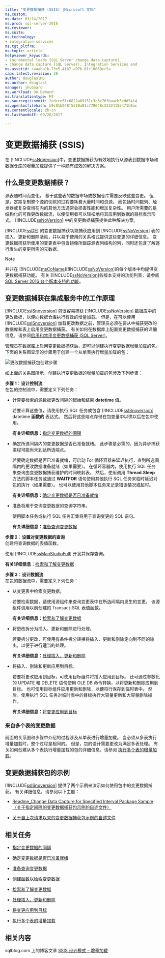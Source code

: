 ```yaml
---
title: "变更数据捕获 (SSIS) |Microsoft 文档"
ms.custom: 
ms.date: 03/14/2017
ms.prod: sql-server-2016
ms.reviewer: 
ms.suite: 
ms.technology:
- integration-services
ms.tgt_pltfrm: 
ms.topic: article
helpviewer_keywords:
- incremental loads [SQL Server change data capture]
- change data capture [SQL Server], Integration Services and
ms.assetid: c4aaba1b-73e5-4187-a97b-61c10069cc5a
caps.latest.revision: 38
author: douglaslMS
ms.author: douglasl
manager: jhubbard
ms.workload: On Demand
ms.translationtype: MT
ms.sourcegitcommit: 2edcce51c6822a89151c3c3c76fbaacb5edd54f4
ms.openlocfilehash: b9c01b948f5510a01c778648c23324155471b8ac
ms.contentlocale: zh-cn
ms.lasthandoff: 09/26/2017

---
```

# <a name="change-data-capture-ssis"></a>变更数据捕获 (SSIS)
  在 [!INCLUDE[ssNoVersion](../../includes/ssnoversion-md.md)]中，变更数据捕获为有效地执行从源表到数据市场和数据仓库的增量加载提供了一种颇有成效的解决方案。  
  
## <a name="what-is-change-data-capture"></a>什么是变更数据捕获？  
 源表随时间而变化。 基于这些表的数据市场或数据仓库需要反映这些变更。 但是，定期复制整个源的快照的过程要耗费大量时间和资源。 而包括时间戳列、触发器或复杂查询在内的其他方法通常会损害性能和增加复杂性。 用户所需要的是结构化的可靠更改数据流，以便使用者可以轻松地将其应用到数据的目标表示形式。 [!INCLUDE[ssNoVersion](../../includes/ssnoversion-md.md)] 中的变更数据捕获提供此种解决方案。  
  
 [!INCLUDE[ssDE](../../includes/ssde-md.md)] 的变更数据捕获功能捕获应用到 [!INCLUDE[ssNoVersion](../../includes/ssnoversion-md.md)] 表的插入、更新和删除活动，并以易于使用的关系格式提供这些变更的详细信息。 变更数据捕获所使用的变更表中包含镜像所跟踪源表列结构的列，同时还包含了解逐行发生的变更所需的元数据。  
  
> [!NOTE]  
>  并非在 [!INCLUDE[msCoName](../../includes/msconame-md.md)][!INCLUDE[ssNoVersion](../../includes/ssnoversion-md.md)]的每个版本中均提供变更数据捕获功能。 有关 [!INCLUDE[ssNoVersion](../../includes/ssnoversion-md.md)]各版本支持的功能列表，请参阅 [SQL Server 2016 各个版本支持的功能](~/sql-server/editions-and-supported-features-for-sql-server-2016.md)。  
  
## <a name="how-change-data-capture-works-in-integration-services"></a>变更数据捕获在集成服务中的工作原理  
 [!INCLUDE[ssISnoversion](../../includes/ssisnoversion-md.md)] 包很容易捕获 [!INCLUDE[ssNoVersion](../../includes/ssnoversion-md.md)] 数据库中的更改数据，以便向数据仓库执行有效的增量加载。 但是，在可以使用 [!INCLUDE[ssISnoversion](../../includes/ssisnoversion-md.md)] 加载更改数据之前，管理员必须在要从中捕获更改的数据库和表上启用变更数据捕获。 有关如何在数据库上配置变更数据捕获的详细信息，请参阅[启用和禁用变更数据捕获 (SQL Server)](../../relational-databases/track-changes/enable-and-disable-change-data-capture-sql-server.md)。  
  
 管理员在数据库上启用变更数据捕获后，即可以创建执行变更数据增量加载的包。 下面的关系图显示的步骤用于创建一个从单表执行增量加载的包：  
  
 ![更改数据捕获包创建步骤](../../integration-services/change-data-capture/media/cdc-package-creation.gif "更改数据捕获包创建步骤")  
  
 如上面的关系图所示，创建执行变更数据的增量加载的包涉及下列步骤：  
  
 **步骤 1：设计控制流**  
 在包的控制流中，需要定义下列任务：  
  
-   计算要检索的源数据更改间隔的起始和结束 **datetime** 值。  
  
     若要计算这些值，请使用执行 SQL 任务或包含 [!INCLUDE[ssISnoversion](../../includes/ssisnoversion-md.md)] datetime **函数的** 表达式。 然后将这些端点存储在包变量中以供以后在包中使用。  
  
     **有关详细信息：**[指定变更数据的间隔](../../integration-services/change-data-capture/specify-an-interval-of-change-data.md)  
  
-   确定所选间隔内的变更数据是否已准备就绪。 此步骤是必需的，因为异步捕获进程可能尚未到达所选端点。  
  
     若要确定数据是否已准备就绪，可启动 For 循环容器来延迟执行，直到所选间隔内的更改数据准备就绪（如果需要）。 在循环容器内，使用执行 SQL 任务来查询由变更数据捕获维护的时间映射表。 然后，使用调用 **Thread.Sleep** 方法的脚本任务或通过 **WAITFOR** 语句使用其他执行 SQL 任务来临时延迟对包的执行（如果需要）。 也可以使用其他脚本任务来记录错误情况或超时。  
  
     **有关详细信息：**[确定变更数据是否已准备就绪](../../integration-services/change-data-capture/determine-whether-the-change-data-is-ready.md)  
  
-   准备将用于查询变更数据的查询字符串。  
  
     使用脚本任务或执行 SQL 任务汇集将用于查询变更的 SQL 语句。  
  
     **有关详细信息：**[准备查询变更数据](../../integration-services/change-data-capture/prepare-to-query-for-the-change-data.md)  
  
 **步骤 2：设置对变更数据的查询**  
 创建将查询数据的表值函数。  
  
 使用 [!INCLUDE[ssManStudioFull](../../includes/ssmanstudiofull-md.md)] 开发并保存查询。  
  
 **有关详细信息：**[检索和了解变更数据](../../integration-services/change-data-capture/retrieve-and-understand-the-change-data.md)  
  
 **步骤 3：设计数据流**  
 在包的数据流中，需要定义下列任务：  
  
-   从变更表中检索变更数据。  
  
     若要检索数据，请使用源组件来查询变更表中在所选间隔内发生的变更。 该源组件调用以前创建的 Transact-SQL 表值函数。  
  
     **有关详细信息：**[检索和了解变更数据](../../integration-services/change-data-capture/retrieve-and-understand-the-change-data.md)  
  
-   将更改拆分为插入、更新和删除进行处理。  
  
     若要拆分更改，可使用有条件拆分转换将插入、更新和删除定向到不同的输出，以便于进行适当的处理。  
  
     **有关详细信息：**[处理插入、更新和删除](../../integration-services/change-data-capture/process-inserts-updates-and-deletes.md)  
  
-   将插入、删除和更新应用到目标。  
  
     若要将更改应用到目标，可使用目标组件将插入应用到目标。 还可通过参数化的 UPDATE 和 DELETE 语句使用 OLE DB 命令转换，以将更新和删除应用到目标。 也可使用目标组件应用更新和删除，以便将行保存到临时表中。 然后，使用执行 SQL 任务对临时表中的目标执行大容量更新和大容量删除操作。  
  
     **有关详细信息：**[将变更应用到目标](../../integration-services/change-data-capture/apply-the-changes-to-the-destination.md)  
  
### <a name="change-data-from-multiple-tables"></a>来自多个表的变更数据  
 前面的关系图和步骤中介绍的过程涉及从单表进行增量加载。 当必须从多表执行增量加载时，整个过程是相同的。 但是，包的设计需要更改为满足多表处理。 有关如何创建从多个表执行增量加载的包的详细信息，请参阅 [执行多个表的增量加载](../../integration-services/change-data-capture/perform-an-incremental-load-of-multiple-tables.md)。  
  
## <a name="samples-of-change-data-capture-packages"></a>变更数据捕获包的示例  
 [!INCLUDE[ssISnoversion](../../includes/ssisnoversion-md.md)] 提供了两个示例来演示如何使用包中的变更数据捕获。 有关详细信息，请参阅以下主题：  
  
-   [Readme_Change Data Capture for Specified Interval Package Sample（关于指定间隔的变更数据捕获包示例的自述文件）](http://go.microsoft.com/fwlink/?LinkId=133507)  
  
-   [关于自上次请求以来的变更数据捕获包示例的自述文件](http://go.microsoft.com/fwlink/?LinkId=133508)  
  
## <a name="related-tasks"></a>相关任务  
  
-   [指定变更数据的间隔](../../integration-services/change-data-capture/specify-an-interval-of-change-data.md)  
  
-   [确定变更数据是否已准备就绪](../../integration-services/change-data-capture/determine-whether-the-change-data-is-ready.md)  
  
-   [准备查询变更数据](../../integration-services/change-data-capture/prepare-to-query-for-the-change-data.md)  
  
-   [创建函数以检索变更数据](../../integration-services/change-data-capture/create-the-function-to-retrieve-the-change-data.md)  
  
-   [检索和了解变更数据](../../integration-services/change-data-capture/retrieve-and-understand-the-change-data.md)  
  
-   [处理插入、更新和删除](../../integration-services/change-data-capture/process-inserts-updates-and-deletes.md)  
  
-   [将变更应用到目标](../../integration-services/change-data-capture/apply-the-changes-to-the-destination.md)  
  
-   [执行多个表的增量加载](../../integration-services/change-data-capture/perform-an-incremental-load-of-multiple-tables.md)  
  
## <a name="related-content"></a>相关内容  
 sqlblog.com 上的博客文章 [SSIS 设计模式 – 增量加载](http://go.microsoft.com/fwlink/?LinkId=217679)  
  
  

